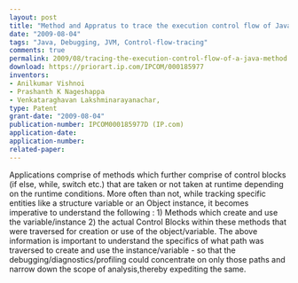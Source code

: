 ```yaml
---
layout: post
title: "Method and Appratus to trace the execution control flow of Java method"
date: "2009-08-04"
tags: "Java, Debugging, JVM, Control-flow-tracing"
comments: true
permalink: 2009/08/tracing-the-execution-control-flow-of-a-java-method
download: https://priorart.ip.com/IPCOM/000185977
inventors:
- Anilkumar Vishnoi
- Prashanth K Nageshappa
- Venkataraghavan Lakshminarayanachar,
type: Patent
grant-date: "2009-08-04"
publication-number: IPCOM000185977D (IP.com)
application-date:
application-number:
related-paper:
---
```


Applications comprise of methods which further comprise of control blocks (if else, while, switch etc.) that are taken or not taken at runtime depending on the runtime conditions. More often than not, while tracking specific entities like a structure variable or an Object instance, it becomes imperative to understand the following : 1) Methods which create and use the variable/instance 2) the actual Control Blocks within these methods that were traversed for creation or use of the object/variable. The above information is important to understand the specifics of what path was traversed to create and use the instance/variable - so that the debugging/diagnostics/profiling could concentrate on only those paths and narrow down the scope of analysis,thereby expediting the same.
